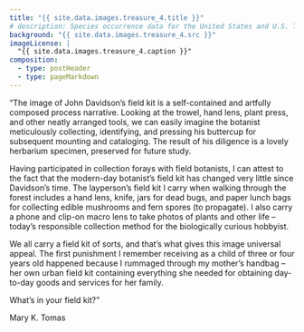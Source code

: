 ```yaml
---
title: "{{ site.data.images.treasure_4.title }}"
# description: Species occurrence data for the United States and U.S. Territories.
background: "{{ site.data.images.treasure_4.src }}"
imageLicense: |
  "{{ site.data.images.treasure_4.caption }}"
composition:
  - type: postHeader
  - type: pageMarkdown
---
```


“The image of John Davidson’s field kit is a self-contained and artfully composed process narrative. Looking at the trowel, hand lens, plant press, and other neatly arranged tools, we can easily imagine the botanist meticulously collecting, identifying, and pressing his buttercup for subsequent mounting and cataloging. The result of his diligence is a lovely herbarium specimen, preserved for future study.

Having participated in collection forays with field botanists, I can attest to the fact that the modern-day botanist’s field kit has changed very little since Davidson’s time. The layperson’s field kit I carry when walking through the forest includes a hand lens, knife, jars for dead bugs, and paper lunch bags for collecting edible mushrooms and fern spores (to propagate). I also carry a phone and clip-on macro lens to take photos of plants and other life – today’s responsible collection method for the biologically curious hobbyist.

We all carry a field kit of sorts, and that’s what gives this image universal appeal. The first punishment I remember receiving as a child of three or four years old happened because I rummaged through my mother’s handbag – her own urban field kit containing everything she needed for obtaining day-to-day goods and services for her family.

What’s in your field kit?”

Mary K. Tomas